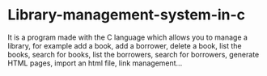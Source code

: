 # Library-management-system-in-c
It is a program made with the C language which allows you to manage a library, for example add a book, add a borrower, delete a book, list the books, search for books, list the borrowers, search for borrowers, generate HTML pages, import an html file, link management...

